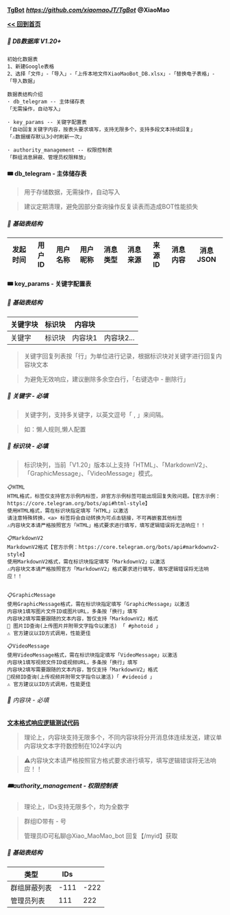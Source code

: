 **[TgBot](https://github.com/xiaomaoJT/TgBot)**   ***https://github.com/xiaomaoJT/TgBot***  **@XiaoMao**

**[<< 回到首页](https://github.com/xiaomaoJT/TgBot)** 



##### 🌠 DB数据库 V1.20+

```text
初始化数据表
1、新建Google表格
2、选择「文件」-「导入」-「上传本地文件XiaoMaoBot_DB.xlsx」-「替换电子表格」-「导入数据」

数据表结构介绍
· db_telegram -- 主体储存表
「无需操作，自动写入」

· key_params -- 关键字配置表
「自动回复关键字内容，按表头要求填写，支持无限多个，支持多段文本持续回复」
「⚠️数据缓存默认3小时刷新一次」

· authority_management -- 权限控制表
「群组消息屏蔽、管理员权限释放」
```



#### 🎟 db_telegram - 主体储存表

> 用于存储数据，无需操作，自动写入

> 建议定期清理，避免因部分查询操作反复读表而造成BOT性能损失

##### 🧩 基础表结构

| 发起时间 | 用户ID | 用户名称 | 用户昵称 | 消息类型 | 消息来源 | 来源ID | 消息内容 | 消息JSON |
| -------- | ------ | -------- | -------- | -------- | -------- | ------ | -------- | -------- |



#### 🎟 key_params - 关键字配置表

##### 🧩 基础表结构

| 关键字块 | 标识块 | 内容块  |            |
| -------- | ------ | ------- | ---------- |
| 关键字   | 标识块 | 内容块1 | 内容块2... |

> 关键字回复列表按「行」为单位进行记录，根据标识块对关键字进行回复内容块文本

> 为避免无效响应，建议删除多余空白行，「右键选中 - 删除行」

##### 🎲 关键字 - 必填

> 关键字列，支持多关键字，以英文逗号「 , 」来间隔。

> 如：懒人规则,懒人配置

##### 🎲 标识块 - 必填

> 标识块列，当前「V1.20」版本以上支持「HTML」、「MarkdownV2」、「GraphicMessage」、「VideoMessage」模式。

```
📋HTML
HTML格式，标签仅支持官方示例内标签，非官方示例标签可能出现回复失败问题。【官方示例：https://core.telegram.org/bots/api#html-style】
使用HTML格式，需在标识块指定填写「HTML」以激活
请注意特殊转换，<a> 标签将会自动转换为可点击链接，不可再嵌套其他标签
⚠️内容块文本请严格按照官方「HTML」格式要求进行填写，填写逻辑错误将无法响应！！

📋MarkdownV2
MarkdownV2格式【官方示例：https://core.telegram.org/bots/api#markdownv2-style】
使用MarkdownV2格式，需在标识块指定填写「MarkdownV2」以激活
⚠️内容块文本请严格按照官方「MarkdownV2」格式要求进行填写，填写逻辑错误将无法响应！！


📋GraphicMessage
使用GraphicMessage格式，需在标识块指定填写「GraphicMessage」以激活
内容块1填写图片文件ID或图片URL，多条按「换行」填写
内容块2填写需要跟随的文本内容，暂仅支持「MarkdownV2」格式
🚨 图片ID查询(上传图片并附带文字指令以激活) 「 #photoid 」
⚠️ 官方建议以ID方式调用，性能更佳

📋VideoMessage
使用VideoMessage格式，需在标识块指定填写「VideoMessage」以激活
内容块1填写视频文件ID或视频URL，多条按「换行」填写
内容块2填写需要跟随的文本内容，暂仅支持「MarkdownV2」格式
🚨视频ID查询(上传视频并附带文字指令以激活)「 #videoid 」
⚠️ 官方建议以ID方式调用，性能更佳
```

###### 🎲 内容块 - 必填

 **[文本格式响应逻辑测试代码](https://raw.githubusercontent.com/xiaomaoJT/TgBot/main/Apps%20Script/BotTest/parseTextTest.gs)**

> 理论上，内容块支持无限多个，不同内容块将分开消息体连续发送，建议单内容块文本字符数控制在1024字以内

> ⚠️内容块文本请严格按照官方格式要求进行填写，填写逻辑错误将无法响应！！



##### 🎟authority_management - 权限控制表

> 理论上，IDs支持无限多个，均为全数字

>  群组ID带有 - 号 
>
> 管理员ID可私聊@Xiao_MaoMao_bot 回复【/myid】获取

##### 🧩 基础表结构

| 类型         | IDs  |      |
| ------------ | ---- | ---- |
| 群组屏蔽列表 | -111 | -222 |
| 管理员列表   | 111  | 222  |

